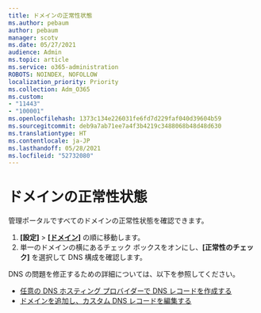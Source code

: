 ```yaml
---
title: ドメインの正常性状態
ms.author: pebaum
author: pebaum
manager: scotv
ms.date: 05/27/2021
audience: Admin
ms.topic: article
ms.service: o365-administration
ROBOTS: NOINDEX, NOFOLLOW
localization_priority: Priority
ms.collection: Adm_O365
ms.custom:
- "11443"
- "100001"
ms.openlocfilehash: 1373c134e226031fe6fd7d229faf040d39604b59
ms.sourcegitcommit: deb9a7ab71ee7a4f3b4219c3488068b48d48d630
ms.translationtype: HT
ms.contentlocale: ja-JP
ms.lasthandoff: 05/28/2021
ms.locfileid: "52732080"
---
```

# <a name="domain-health-status"></a>ドメインの正常性状態

管理ポータルですべてのドメインの正常性状態を確認できます。

1. **[設定]** > [**[ドメイン]**](https://portal.microsoft.com/Adminportal/Home?ref=/Domains) の順に移動します。
1. 単一のドメインの横にあるチェック ボックスをオンにし、**[正常性のチェック]** を選択して DNS 構成を確認します。

DNS の問題を修正するための詳細については、以下を参照してください。

- [任意の DNS ホスティング プロバイダーで DNS レコードを作成する](/microsoft-365/admin/get-help-with-domains/create-dns-records-at-any-dns-hosting-provider)
- [ドメインを追加し、カスタム DNS レコードを編集する](/microsoft-365/admin/setup/add-domain)